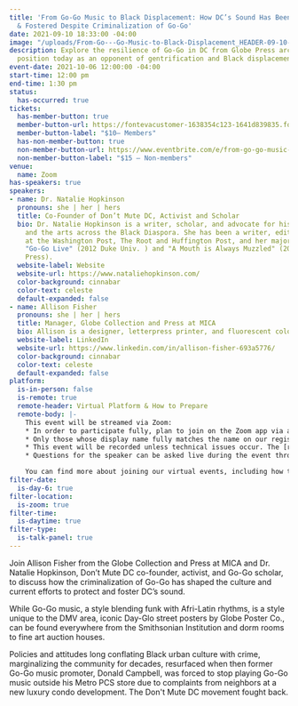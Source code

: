 ```yaml
---
title: 'From Go-Go Music to Black Displacement: How DC’s Sound Has Been Protected
  & Fostered Despite Criminalization of Go-Go'
date: 2021-09-10 18:33:00 -04:00
image: "/uploads/From-Go---Go-Music-to-Black-Displacement_HEADER-09-10-2021.jpg"
description: Explore the resilience of Go-Go in DC from Globe Press archives to its
  position today as an opponent of gentrification and Black displacement.
event-date: 2021-10-06 12:00:00 -04:00
start-time: 12:00 pm
end-time: 1:30 pm
status:
  has-occurred: true
tickets:
  has-member-button: true
  member-button-url: https://fontevacustomer-1638354c123-1641d839835.force.com/services/oauth2/authorize?client_id=3MVG9nthuDc9owbcOq7_07W.HriOQQPWTbMkrpOla.ajDQlTHf4_uby_mhwylcX.mJBU2O2SppTiZMS0J_HJd&response_type=code&redirect_uri=https://ikit.aiga.org/ikit_national_util/ikit-national-util-sso-redirect/&state=https%3A%2F%2Fdc.aiga.org%2F%3Fpost_type%3Dikit_event%26p%3D447818%26redirect_source%3Deventbrite_register
  member-button-label: "$10— Members"
  has-non-member-button: true
  non-member-button-url: https://www.eventbrite.com/e/from-go-go-music-to-black-displacement-how-dcs-sound-has-been-protected-tickets-170374753474
  non-member-button-label: "$15 — Non-members"
venue:
  name: Zoom
has-speakers: true
speakers:
- name: Dr. Natalie Hopkinson
  pronouns: she | her | hers
  title: Co-Founder of Don’t Mute DC, Activist and Scholar
  bio: Dr. Natalie Hopkinson is a writer, scholar, and advocate for history, culture,
    and the arts across the Black Diaspora. She has been a writer, editor and columnist
    at the Washington Post, The Root and Huffington Post, and her major books are
    "Go-Go Live" (2012 Duke Univ. ) and "A Mouth is Always Muzzled" (2018, The New
    Press).
  website-label: Website
  website-url: https://www.nataliehopkinson.com/
  color-background: cinnabar
  color-text: celeste
  default-expanded: false
- name: Allison Fisher
  pronouns: she | her | hers
  title: Manager, Globe Collection and Press at MICA
  bio: Allison is a designer, letterpress printer, and fluorescent color enthusiast.
  website-label: LinkedIn
  website-url: https://www.linkedin.com/in/allison-fisher-693a5776/
  color-background: cinnabar
  color-text: celeste
  default-expanded: false
platform:
  is-in-person: false
  is-remote: true
  remote-header: Virtual Platform & How to Prepare
  remote-body: |-
    This event will be streamed via Zoom:
    * In order to participate fully, plan to join on the Zoom app via a computer, tablet, or mobile device with enough bandwidth to support viewing video.
    * Only those whose display name fully matches the name on our registration list will be admitted from the waiting room, in order to ensure only those who have registered for the event are able to attend — and to create space for intimate conversations.
    * This event will be recorded unless technical issues occur. The [recordings will be shared in the AIGA DC recordings archive](https://dc.aiga.org/introducing-the-aiga-dc-event-recordings-archive/) for AIGA members to rewatch or catch up on at a later date. *(You can [register for a membership](https://dc.aiga.org/membership/membership-rates/) on our website for just $50 for a year.)*
    * Questions for the speaker can be asked live during the event through the chat.

    You can find more about joining our virtual events, including how to connect, directions to troubleshoot, and information about our refund policy in our [FAQs](https://dcdesignweek.org/faqs/).
filter-date:
  is-day-6: true
filter-location:
  is-zoom: true
filter-time:
  is-daytime: true
filter-type:
  is-talk-panel: true
---
```


Join Allison Fisher from the Globe Collection and Press at MICA and Dr. Natalie Hopkinson, Don’t Mute DC co-founder, activist, and Go-Go scholar, to discuss how the criminalization of Go-Go has shaped the culture and current efforts to protect and foster DC’s sound.

While Go-Go music, a style blending funk with Afri-Latin rhythms, is a style unique to the DMV area, iconic Day-Glo street posters by Globe Poster Co., can be found everywhere from the Smithsonian Institution and dorm rooms to fine art auction houses.  

Policies and attitudes long conflating Black urban culture with crime, marginalizing the community for decades, resurfaced when then former Go-Go music promoter, Donald Campbell, was forced to stop playing Go-Go music outside his Metro PCS store due to complaints from neighbors at a new luxury condo development. The Don't Mute DC movement fought back.
